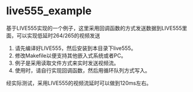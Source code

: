 # live555_example
基于LIVE555实现的一个例子，这里采用回调函数的方式发送数据到LIVE555里面，可以实现低延时264/265的视频发送

1. 请先编译好LIVE555，然后安装到本目录下live555。
2. 修改Makefile以便支持其他嵌入式系统或者PC。
3. 例子是采用读取文件方式来实时发送视频流。
4. 使用时，请自行实现回调函数，然后用循环队列方式写入。

经实际测试，采用LIVE555的视频流延时可以做到120ms左右。
